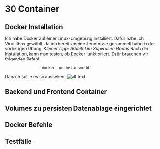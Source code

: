 # 30 Container

## Docker Installation
Ich habe Docker auf einer Linux-Umgebung installiert. Dafür habe ich Virutalbox gewählt, da ich bereits meine Kenntnisse gesammelt habe in der vorherigen Übung. 
*Kleiner Tipp: Arbeitet im Superuser-Modus*
Nach der Installation, kann man testen, ob Docker funktioniert. Daür brauchen wir folgenden Befehl:

                    `docker run hello-world` 

Danach sollte es so aussehen:
![alt text](https://github.com/tbzsaii/M300-Services/blob/master/00-Images/ "Virtualbox Version")


## Backend und Frontend Container

## Volumes zu persisten Datenablage eingerichtet

## Docker Befehle

## Testfälle


